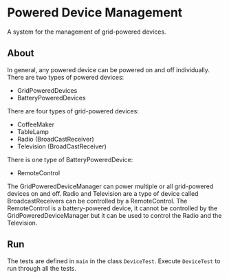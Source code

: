 # Powered Device Management
A system for the management of grid-powered devices.

## About
In general, any powered device can be powered on and off individually. There are two types of powered devices:
- GridPoweredDevices
- BatteryPoweredDevices

There are four types of grid-powered devices:
- CoffeeMaker
- TableLamp
- Radio (BroadCastReceiver)
- Television (BroadCastReceiver)

There is one type of BatteryPoweredDevice:
- RemoteControl

The GridPoweredDeviceManager can power multiple or all grid-powered devices on and off. Radio and Television are a type of device called BroadcastReceivers can be controlled by a RemoteControl. The RemoteControl is a battery-powered device, it cannot be controlled by the GridPoweredDeviceManager but it can be used to control the Radio and the Television.

## Run
The tests are defined in `main` in the class `DeviceTest`. Execute `DeviceTest` to run through all the tests.
